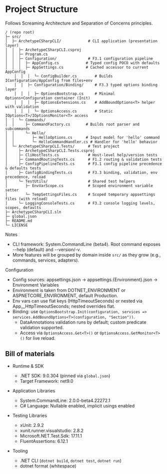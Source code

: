 # Project Structure

Follows Screaming Architecture and Separation of Concerns principles.

```
/ (repo root)
├─ src/
│  ├─ ArchetypeCSharpCLI/            # CLI application (presentation layer)
│  │  ├─ ArchetypeCSharpCLI.csproj
│  │  ├─ Program.cs
│  │  ├─ Configuration/              # F3.1 configuration pipeline
│  │  │  ├─ AppConfig.cs            # Typed config POCO with defaults
│  │  │  ├─ AppSettings.cs          # Cached accessor to current AppConfig
	│  │  │  └─ ConfigBuilder.cs        # Builds IConfiguration/AppConfig from files+env
	│  │  ├─ Configuration/Binding/     # F3.3 typed options binding layer
	│  │  │  ├─ OptionsBootstrap.cs     # Minimal Options+Configuration container (Init)
	│  │  │  ├─ OptionsExtensions.cs    # AddBoundOptions<T> helper with validation
	│  │  │  └─ OptionsAccess.cs        # Static IOptions<T>/IOptionsMonitor<T> access
│  │  └─ Commands/
│  │     ├─ CommandFactory.cs       # Builds root parser and subcommands
│  │     └─ Hello/
│  │        ├─ HelloOptions.cs      # Input model for 'hello' command
│  │        └─ HelloCommandHandler.cs # Handler for 'hello' behavior
│  └─ ArchetypeCSharpCLI.Tests/      # Test project
│     ├─ ArchetypeCSharpCLI.Tests.csproj
│     ├─ CliHostTests.cs             # Host-level help/version tests
│     ├─ CommandRoutingTests.cs      # F1.2 routing & validation tests
│     ├─ ConfigPipelineTests.cs      # F3.1 config pipeline precedence & defaults tests
│     ├─ ConfigBindingTests.cs       # F3.3 binding, validation, env precedence, reload
│     └─ TestUtils/                  # Shared test helpers
│        ├─ EnvVarScope.cs           # Scoped environment variable setter
│        └─ TempSettingsFiles.cs     # Scoped temporary appsettings files (with reload)
│     └─ LoggingConsoleTests.cs      # F3.2 console logging levels, scopes, defaults
├─ ArchetypeCSharpCLI.sln
├─ global.json
├─ README.md
└─ LICENSE
```

Notes
- CLI framework: System.CommandLine (beta4). Root command exposes --help (default) and --version/-v.
- More features will be grouped by domain inside `src/` as they grow (e.g., commands, services, adapters).

Configuration
- Config sources: appsettings.json -> appsettings.{Environment}.json -> Environment Variables
- Environment is taken from DOTNET_ENVIRONMENT or ASPNETCORE_ENVIRONMENT, default Production.
- Env vars can use flat keys (HttpTimeoutSeconds) or nested via App__HttpTimeoutSeconds; nested overrides flat.
 - Binding: use `OptionsBootstrap.Init(configuration, services => services.AddBoundOptions<T>(configuration, "Section"))`.
	 - DataAnnotations validation runs by default; custom predicate validation supported.
	 - Access via `OptionsAccess.Get<T>()` or `OptionsAccess.GetMonitor<T>()` for live reload.

## Bill of materials

- Runtime & SDK
	- .NET SDK: 9.0.304 (pinned via `global.json`)
	- Target Framework: net9.0

- Application Libraries
	- System.CommandLine: 2.0.0-beta4.22272.1
	- C# Language: Nullable enabled, implicit usings enabled

- Testing Libraries
	- xUnit: 2.9.2
	- xunit.runner.visualstudio: 2.8.2
	- Microsoft.NET.Test.Sdk: 17.11.1
	- FluentAssertions: 6.12.1

- Tooling
	- .NET CLI (`dotnet build`, `dotnet test`, `dotnet run`)
	- dotnet format (whitespace)

